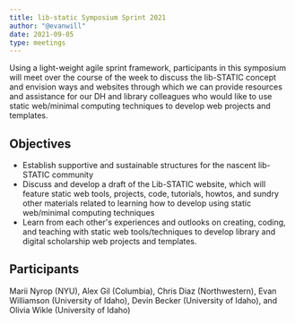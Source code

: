```yaml
---
title: lib-static Symposium Sprint 2021
author: "@evanwill"
date: 2021-09-05
type: meetings
---
```


Using a light-weight agile sprint framework, participants in this symposium will meet over the course of the week to discuss the lib-STATIC concept and envision ways and websites through which we can provide resources and assistance for our DH and library colleagues who would like to use static web/minimal computing techniques to develop web projects and templates. 

## Objectives

- Establish supportive and sustainable structures for the nascent lib-STATIC community
- Discuss and develop a draft of the Lib-STATIC website, which will feature static web tools, projects, code, tutorials, howtos, and sundry other materials related to learning how to develop using static web/minimal computing techniques
- Learn from each other's experiences and outlooks on creating, coding, and teaching with static web tools/techniques to develop library and digital scholarship web projects and templates.

## Participants

Marii Nyrop (NYU), Alex Gil (Columbia), Chris Diaz (Northwestern), Evan Williamson (University of Idaho), Devin Becker (University of Idaho), and Olivia Wikle (University of Idaho)
